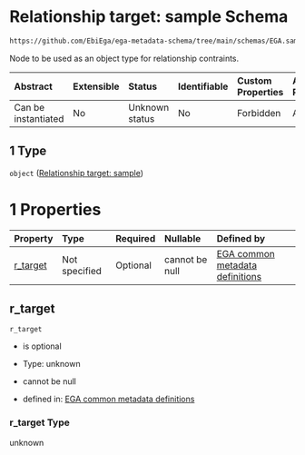 # Relationship target: sample Schema

```txt
https://github.com/EbiEga/ega-metadata-schema/tree/main/schemas/EGA.sample.json#/properties/sample_relationships/items/allOf/1/anyOf/1/allOf/1/anyOf/1
```

Node to be used as an object type for relationship contraints.

| Abstract            | Extensible | Status         | Identifiable | Custom Properties | Additional Properties | Access Restrictions | Defined In                                                                   |
| :------------------ | :--------- | :------------- | :----------- | :---------------- | :-------------------- | :------------------ | :--------------------------------------------------------------------------- |
| Can be instantiated | No         | Unknown status | No           | Forbidden         | Allowed               | none                | [EGA.sample.json\*](../../../schemas/EGA.sample.json "open original schema") |

## 1 Type

`object` ([Relationship target: sample](ega-12-definitions-relationship-target-sample.md))

# 1 Properties

| Property               | Type          | Required | Nullable       | Defined by                                                                                                                                                                                                                                             |
| :--------------------- | :------------ | :------- | :------------- | :----------------------------------------------------------------------------------------------------------------------------------------------------------------------------------------------------------------------------------------------------- |
| [r\_target](#r_target) | Not specified | Optional | cannot be null | [EGA common metadata definitions](ega-12-definitions-relationship-target-sample-properties-r_target.md "https://github.com/EbiEga/ega-metadata-schema/tree/main/schemas/EGA.common-definitions.json#/definitions/r-target-sample/properties/r_target") |

## r\_target



`r_target`

*   is optional

*   Type: unknown

*   cannot be null

*   defined in: [EGA common metadata definitions](ega-12-definitions-relationship-target-sample-properties-r_target.md "https://github.com/EbiEga/ega-metadata-schema/tree/main/schemas/EGA.common-definitions.json#/definitions/r-target-sample/properties/r_target")

### r\_target Type

unknown

